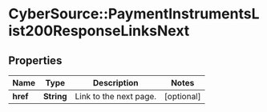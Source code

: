 # CyberSource::PaymentInstrumentsList200ResponseLinksNext

## Properties
Name | Type | Description | Notes
------------ | ------------- | ------------- | -------------
**href** | **String** | Link to the next page.  | [optional] 


